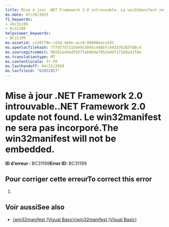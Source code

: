 ```yaml
---
title: Mise à jour .NET Framework 2.0 introuvable. Le win32manifest ne sera pas incorporé.
ms.date: 07/20/2015
f1_keywords:
- vbc31199
- bc31199
helpviewer_keywords:
- BC31199
ms.assetid: c150778e-c82d-4e6e-acc0-06080eece1d1
ms.openlocfilehash: 777df7d721b449c5845c49bbfc443376283fd8c4
ms.sourcegitcommit: 9b552addadfb57fab0b9e7852ed4f1f1b8a42f8e
ms.translationtype: MT
ms.contentlocale: fr-FR
ms.lasthandoff: 04/23/2019
ms.locfileid: "62052857"
---
```

# <a name="net-framework-20-update-not-found-the-win32manifest-will-not-be-embedded"></a><span data-ttu-id="f0c2c-103">Mise à jour .NET Framework 2.0 introuvable.</span><span class="sxs-lookup"><span data-stu-id="f0c2c-103">.NET Framework 2.0 update not found.</span></span> <span data-ttu-id="f0c2c-104">Le win32manifest ne sera pas incorporé.</span><span class="sxs-lookup"><span data-stu-id="f0c2c-104">The win32manifest will not be embedded.</span></span>
<span data-ttu-id="f0c2c-105">**ID d’erreur :** BC31199</span><span class="sxs-lookup"><span data-stu-id="f0c2c-105">**Error ID:** BC31199</span></span>  
  
## <a name="to-correct-this-error"></a><span data-ttu-id="f0c2c-106">Pour corriger cette erreur</span><span class="sxs-lookup"><span data-stu-id="f0c2c-106">To correct this error</span></span>  
  
1. 
  
## <a name="see-also"></a><span data-ttu-id="f0c2c-107">Voir aussi</span><span class="sxs-lookup"><span data-stu-id="f0c2c-107">See also</span></span>

- [<span data-ttu-id="f0c2c-108">/win32manifest (Visual Basic)</span><span class="sxs-lookup"><span data-stu-id="f0c2c-108">/win32manifest (Visual Basic)</span></span>](../../visual-basic/reference/command-line-compiler/win32manifest.md)
